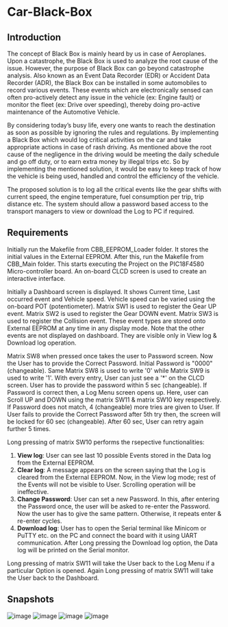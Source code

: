 # Car-Black-Box

## Introduction
The concept of Black Box is mainly heard by us in case of Aeroplanes. Upon a catastrophe, the Black Box is used to analyze the root cause of the issue. However, the purpose of Black Box can go beyond catastrophe analysis. Also known as an Event Data Recorder (EDR) or Accident Data Recorder (ADR), the Black Box can be installed in some automobiles to record various events. These events which are electronically sensed can often pro-actively detect any issue in the vehicle (ex: Engine fault) or monitor the fleet (ex: Drive over speeding), thereby doing pro-active maintenance of the Automotive Vehicle. 

By considering today’s busy life, every one wants to reach the destination as soon as possible by ignoring the rules and regulations. By implementing a Black Box which would log critical activities on the car and take appropriate actions in case of rash driving. As mentioned above the root cause of the negligence in the driving would be meeting the daily schedule and go off duty, or to earn extra money by illegal trips etc. So by implementing the mentioned solution, it would be easy to keep track of how the vehicle is being used, handled and control the efficiency of the vehicle.

The proposed solution is to log all the critical events like the gear shifts with current speed, the engine temperature, fuel consumption per trip, trip distance etc. The system should allow a password based access to the transport managers to view or download the Log to PC if required.

## Requirements
Initially run the Makefile from CBB_EEPROM_Loader folder. It stores the initial values in the External EEPROM. After this, run the Makefile from CBB_Main folder. This starts executing the Project on the PIC18F4580 Micro-controller board. An on-board CLCD screen is used to create an interactive interface.

Initially a Dashboard screen is displayed. It shows Current time, Last occurred event and Vehicle speed. Vehicle speed can be varied using the on-board POT (potentiometer). Matrix SW1 is used to register the Gear UP event. Matrix SW2 is used to register the Gear DOWN event. Matrix SW3 is used to register the Collision event. These event types are stored onto External EEPROM at any time in any display mode. Note that the other events are not displayed on dashboard. They are visible only in View log & Download log operation.

Matrix SW8 when pressed once takes the user to Password screen. Now the User has to provide the Correct Password. Initial Password is "0000" (changeable). Same Matrix SW8 is used to write '0' while Matrix SW9 is used to write '1'. With every entry, User can just see a '*' on the CLCD screen. User has to provide the password within 5 sec (changeable). If Password is correct then, a Log Menu screen opens up. Here, user can Scroll UP and DOWN using the matrix SW11 & matrix SW10 key respectively. If Password does not match, 4 (changeable) more tries are given to User. If User fails to provide the Correct Password after 5th try then, the screen will be locked for 60 sec (changeable). After 60 sec, User can retry again further 5 times.

Long pressing of matrix SW10 performs the rsepective functionalities:
1. **View log**: User can see last 10 possible Events stored in the Data log from the External EEPROM.
2. **Clear log**: A message appears on the screen saying that the Log is cleared from the External EEPROM. Now, in the View log mode; rest of the Events will not be visible to User. Scrolling operation will be ineffective.
3. **Change Password**: User can set a new Password. In this, after entering the Password once, the user will be asked to re-enter the Password. Now the user has to give the same pattern. Otherwise, it repeats enter & re-enter cycles.
4. **Download log**: User has to open the Serial terminal like Minicom or PuTTY etc. on the PC and connect the board with it using UART communication. After Long pressing the Download log option, the Data log will be printed on the Serial monitor.

Long pressing of matrix SW11 will take the User back to the Log Menu if a particular Option is opened. Again Long pressing of matrix SW11 will take the User back to the Dashboard.

## Snapshots
![image](https://user-images.githubusercontent.com/108017134/208310112-ac80d210-32d3-4d91-93fd-ff5bbd3feda2.png)
![image](https://user-images.githubusercontent.com/108017134/208310139-2d58fe8f-fa34-48ee-86ca-525193224560.png)
![image](https://user-images.githubusercontent.com/108017134/208310143-7bfeede7-144e-47de-ad84-e6bad2f41f05.png)
![image](https://user-images.githubusercontent.com/108017134/208310148-6dec32e6-23fd-45e5-8b2b-7a15c07584c8.png)
